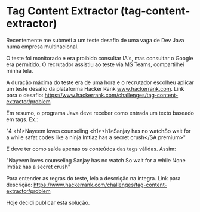 # Tag Content Extractor (tag-content-extractor)

Recentemente me submeti a um teste desafio de uma vaga de Dev Java numa empresa multinacional.

O teste foi monitorado e era proibido consultar IA's, mas consultar o Google era permitido. O recrutador assistiu ao teste via MS Teams, compartilhei minha tela.

A duração máxima do teste era de uma hora e o recrutador escolheu aplicar um teste desafio da plataforma Hacker Rank www.hackerrank.com. Link para o desafio: https://www.hackerrank.com/challenges/tag-content-extractor/problem

Em resumo, o programa Java deve receber como entrada um texto baseado em tags. Ex.:

"4
\<h1>Nayeem loves counseling</h1>
\<h1>\<h1>Sanjay has no watch</h1></h1><par>So wait for a while</par>
<Amee>safat codes like a ninja</amee>
<SA premium>Imtiaz has a secret crush</SA premium>"

E deve ter como saída apenas os conteúdos das tags válidas. Assim:

"Nayeem loves counseling
Sanjay has no watch
So wait for a while
None
Imtiaz has a secret crush"

Para entender as regras do teste, leia a descrição na íntegra. Link para descrição: https://www.hackerrank.com/challenges/tag-content-extractor/problem

Hoje decidi publicar esta solução.
